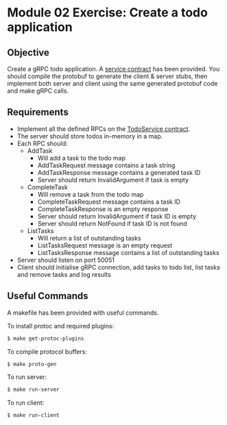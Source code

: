 # Module 02 Exercise: Create a todo application

## Objective

Create a gRPC todo application. A [service contract](./proto/todo.proto) has been provided. You should compile the
protobuf to generate the client & server stubs, then implement both server and client using the same generated protobuf
code and make gRPC calls.

## Requirements

- Implement all the defined RPCs on the [TodoService contract](./proto/todo.proto).
- The server should store todos in-memory in a map.
- Each RPC should:
    - AddTask
        - Will add a task to the todo map
        - AddTaskRequest message contains a task string
        - AddTaskResponse message contains a generated task ID
        - Server should return InvalidArgument if task is empty
    - CompleteTask
        - Will remove a task from the todo map
        - CompleteTaskRequest message contains a task ID
        - CompleteTaskResponse is an empty response
        - Server should return InvalidArgument if task ID is empty
        - Server should return NotFound if task ID is not found
    - ListTasks
        - Will return a list of outstanding tasks
        - ListTasksRequest message is an empty request
        - ListTasksResponse message contains a list of outstanding tasks
- Server should listen on port 50051
- Client should initialise gRPC connection, add tasks to todo list, list tasks and remove tasks and log results

## Useful Commands

A makefile has been provided with useful commands.

To install protoc and required plugins:
```bash
$ make get-protoc-plugins
```

To compile protocol buffers:
```bash
$ make proto-gen
```

To run server:
```bash
$ make run-server
```

To run client:
```bash
$ make run-client
```